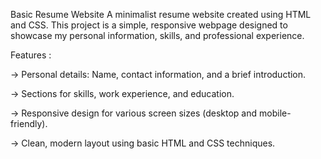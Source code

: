 Basic Resume Website
A minimalist resume website created using HTML and CSS. This project is a simple, responsive webpage designed to showcase my personal information, skills, and professional experience.

Features :

-> Personal details: Name, contact information, and a brief introduction.

-> Sections for skills, work experience, and education.

-> Responsive design for various screen sizes (desktop and mobile-friendly).

-> Clean, modern layout using basic HTML and CSS techniques.
